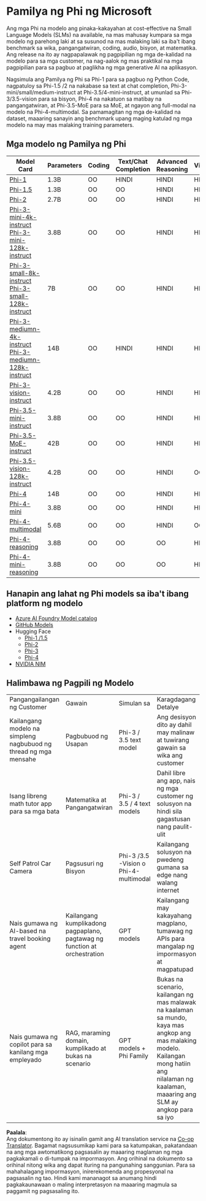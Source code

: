<!--
CO_OP_TRANSLATOR_METADATA:
{
  "original_hash": "b5d936ffe4dfbab2244f6eb21b11f3b3",
  "translation_date": "2025-07-16T18:36:36+00:00",
  "source_file": "md/01.Introduction/01/01.PhiFamily.md",
  "language_code": "tl"
}
-->
# Pamilya ng Phi ng Microsoft

Ang mga Phi na modelo ang pinaka-kakayahan at cost-effective na Small Language Models (SLMs) na available, na mas mahusay kumpara sa mga modelo ng parehong laki at sa susunod na mas malaking laki sa iba't ibang benchmark sa wika, pangangatwiran, coding, audio, bisyon, at matematika. Ang release na ito ay nagpapalawak ng pagpipilian ng mga de-kalidad na modelo para sa mga customer, na nag-aalok ng mas praktikal na mga pagpipilian para sa pagbuo at paglikha ng mga generative AI na aplikasyon.

Nagsimula ang Pamilya ng Phi sa Phi-1 para sa pagbuo ng Python Code, nagpatuloy sa Phi-1.5 /2 na nakabase sa text at chat completion, Phi-3-mini/small/medium-instruct at Phi-3.5/4-mini-instruct, at umunlad sa Phi-3/3.5-vision para sa bisyon, Phi-4 na nakatuon sa matibay na pangangatwiran, at Phi-3.5-MoE para sa MoE, at ngayon ang full-modal na modelo na Phi-4-multimodal. Sa pamamagitan ng mga de-kalidad na dataset, maaaring sanayin ang benchmark upang maging katulad ng mga modelo na may mas malaking training parameters.

## Mga modelo ng Pamilya ng Phi

<div style="font-size:8px">

| Model Card |Parameters|Coding|Text/Chat Completion|Advanced Reasoning| Vision | Audio | MoE
| - | -  | - | - |- |- |- |- |
|[Phi-1](https://huggingface.co/microsoft/phi-1)|1.3B| OO| HINDI | HINDI |HINDI |HINDI |HINDI |
|[Phi-1.5](https://huggingface.co/microsoft/phi-1_5)|1.3B| OO|OO| HINDI |HINDI |HINDI |HINDI |
|[Phi-2](https://huggingface.co/microsoft/phi-1_5)|2.7B| OO|OO| HINDI |HINDI |HINDI |HINDI |
|[Phi-3-mini-4k-instruct](https://huggingface.co/microsoft/Phi-3-mini-4k-instruct)<br/>[Phi-3-mini-128k-instruct](https://huggingface.co/microsoft/Phi-3-mini-128k-instruct)|3.8B| OO|OO| HINDI |HINDI |HINDI |HINDI |
|[Phi-3-small-8k-instruct](https://huggingface.co/microsoft/Phi-3-small-8k-instruct)<br/>[Phi-3-small-128k-instruct](https://huggingface.co/microsoft/Phi-3-small-128k-instruct)<br/>|7B| OO|OO| HINDI |HINDI |HINDI |HINDI |
|[Phi-3-mediumn-4k-instruct](https://huggingface.co/microsoft/Phi-3-medium-4k-instruct)<br>[Phi-3-mediumn-128k-instruct](https://huggingface.co/microsoft/Phi-3-medium-128k-instruct)|14B|OO|HINDI| HINDI |HINDI |HINDI |HINDI |
|[Phi-3-vision-instruct](https://huggingface.co/microsoft/Phi-3-vision-128k-instruct)|4.2B|OO|OO|HINDI |HINDI |HINDI |HINDI |
|[Phi-3.5-mini-instruct](https://huggingface.co/microsoft/Phi-3.5-mini-instruct)|3.8B|OO|OO| HINDI |HINDI |HINDI |HINDI |
|[Phi-3.5-MoE-instruct](https://huggingface.co/microsoft/Phi-3.5-MoE-instruct)|42B|OO|OO| HINDI |HINDI |HINDI |OO |
|[Phi-3.5-vision-128k-instruct](https://huggingface.co/microsoft/Phi-3.5-vision-instruct)|4.2B|OO|OO| HINDI |OO |HINDI |HINDI |
|[Phi-4](https://huggingface.co/microsoft/phi-4)|14B|OO|OO| HINDI |HINDI |HINDI |HINDI |
|[Phi-4-mini](https://huggingface.co/microsoft/Phi-4-mini-instruct)|3.8B|OO|OO| HINDI |HINDI |HINDI |HINDI |
|[Phi-4-multimodal](https://huggingface.co/microsoft/Phi-4-multimodal-instruct)|5.6B|OO|OO| HINDI |OO |OO |HINDI |
|[Phi-4-reasoning](../../../../../md/01.Introduction/01)|3.8B|OO|OO| OO |HINDI |HINDI |HINDI |
|[Phi-4-mini-reasoning](../../../../../md/01.Introduction/01)|3.8B|OO|OO| OO |HINDI |HINDI |HINDI |

</div>

## **Hanapin ang lahat ng Phi models sa iba't ibang platform ng modelo**

- [Azure AI Foundry Model catalog](https://ai.azure.com/explore/models?selectedCollection=phi)
- [GitHub Models](https://github.com/marketplace?query=Phi&type=models)
- Hugging Face
  - [Phi-1 /1.5](https://huggingface.co/collections/microsoft/phi-1-6626e29134744e94e222d572)
  - [Phi-2](https://huggingface.co/microsoft/phi-2)
  - [Phi-3](https://huggingface.co/collections/microsoft/phi-3-6626e15e9585a200d2d761e3)
  - [Phi-4](https://huggingface.co/collections/microsoft/phi-4-677e9380e514feb5577a40e4) 
- [NVIDIA NIM](https://build.nvidia.com/search?q=Phi)
 

## Halimbawa ng Pagpili ng Modelo

| | | | |
|-|-|-|-|
|Pangangailangan ng Customer|Gawain|Simulan sa|Karagdagang Detalye|
|Kailangang modelo na simpleng nagbubuod ng thread ng mga mensahe|Pagbubuod ng Usapan|Phi-3 / 3.5 text model|Ang desisyon dito ay dahil may malinaw at tuwirang gawain sa wika ang customer|
|Isang libreng math tutor app para sa mga bata|Matematika at Pangangatwiran|Phi-3 / 3.5 / 4 text models|Dahil libre ang app, nais ng mga customer ng solusyon na hindi sila gagastusan nang paulit-ulit |
|Self Patrol Car Camera|Pagsusuri ng Bisyon|Phi-3 /3.5 -Vision o Phi-4-multimodal|Kailangang solusyon na pwedeng gumana sa edge nang walang internet|
|Nais gumawa ng AI-based na travel booking agent|Kailangang kumplikadong pagpaplano, pagtawag ng function at orchestration|GPT models|Kailangang may kakayahang magplano, tumawag ng APIs para mangalap ng impormasyon at magpatupad |
|Nais gumawa ng copilot para sa kanilang mga empleyado|RAG, maraming domain, kumplikado at bukas na scenario|GPT models + Phi Family |Bukas na scenario, kailangan ng mas malawak na kaalaman sa mundo, kaya mas angkop ang mas malaking modelo. Kailangan mong hatiin ang nilalaman ng kaalaman, maaaring ang SLM ay angkop para sa iyo |

**Paalala**:  
Ang dokumentong ito ay isinalin gamit ang AI translation service na [Co-op Translator](https://github.com/Azure/co-op-translator). Bagamat nagsusumikap kami para sa katumpakan, pakatandaan na ang mga awtomatikong pagsasalin ay maaaring maglaman ng mga pagkakamali o di-tumpak na impormasyon. Ang orihinal na dokumento sa orihinal nitong wika ang dapat ituring na pangunahing sanggunian. Para sa mahahalagang impormasyon, inirerekomenda ang propesyonal na pagsasalin ng tao. Hindi kami mananagot sa anumang hindi pagkakaunawaan o maling interpretasyon na maaaring magmula sa paggamit ng pagsasaling ito.
